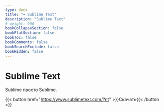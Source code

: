```yaml
---
type: docs
title: "➡️ Sublime Text"
description: "Sublime Text"
# weight: 900
bookCollapseSection: false
bookFlatSection: false
bookToc: false
bookComments: false
bookSearchExclude: false
bookHidden: false
---
```


# Sublime Text

Sublime просто Sublime.

{{< button href="https://www.sublimetext.com/?nt" >}}Скачать{{< /button >}}
